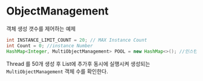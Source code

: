 # ObjectManagement
객체 생성 갯수를 제어하는 예제

```java
int INSTANCE_LIMIT_COUNT = 20; // MAX Instance Count
int Count = 0; //instance Number
HashMap<Integer, MultiObjectManagement> POOL = new HashMap<>(); //인스턴스 pool
```

Thread 를 50개 생성 후 List에 추가후 동시에 실행시켜 생성되는 `MultiObjectManagement` 객체 수를 확인한다.





